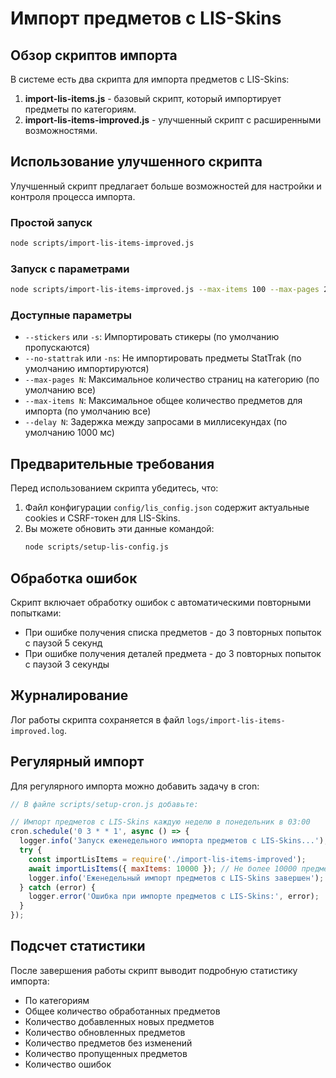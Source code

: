 # Импорт предметов с LIS-Skins

## Обзор скриптов импорта

В системе есть два скрипта для импорта предметов с LIS-Skins:

1. **import-lis-items.js** - базовый скрипт, который импортирует предметы по категориям.
2. **import-lis-items-improved.js** - улучшенный скрипт с расширенными возможностями.

## Использование улучшенного скрипта

Улучшенный скрипт предлагает больше возможностей для настройки и контроля процесса импорта.

### Простой запуск

```bash
node scripts/import-lis-items-improved.js
```

### Запуск с параметрами

```bash
node scripts/import-lis-items-improved.js --max-items 100 --max-pages 2 --delay 1500
```

### Доступные параметры

- `--stickers` или `-s`: Импортировать стикеры (по умолчанию пропускаются)
- `--no-stattrak` или `-ns`: Не импортировать предметы StatTrak (по умолчанию импортируются)
- `--max-pages N`: Максимальное количество страниц на категорию (по умолчанию все)
- `--max-items N`: Максимальное общее количество предметов для импорта (по умолчанию все)
- `--delay N`: Задержка между запросами в миллисекундах (по умолчанию 1000 мс)

## Предварительные требования

Перед использованием скрипта убедитесь, что:

1. Файл конфигурации `config/lis_config.json` содержит актуальные cookies и CSRF-токен для LIS-Skins.
2. Вы можете обновить эти данные командой:
   ```bash
   node scripts/setup-lis-config.js
   ```

## Обработка ошибок

Скрипт включает обработку ошибок с автоматическими повторными попытками:

- При ошибке получения списка предметов - до 3 повторных попыток с паузой 5 секунд
- При ошибке получения деталей предмета - до 3 повторных попыток с паузой 3 секунды

## Журналирование

Лог работы скрипта сохраняется в файл `logs/import-lis-items-improved.log`.

## Регулярный импорт

Для регулярного импорта можно добавить задачу в cron:

```javascript
// В файле scripts/setup-cron.js добавьте:

// Импорт предметов с LIS-Skins каждую неделю в понедельник в 03:00
cron.schedule('0 3 * * 1', async () => {
  logger.info('Запуск еженедельного импорта предметов с LIS-Skins...');
  try {
    const importLisItems = require('./import-lis-items-improved');
    await importLisItems({ maxItems: 10000 }); // Не более 10000 предметов за раз
    logger.info('Еженедельный импорт предметов с LIS-Skins завершен');
  } catch (error) {
    logger.error('Ошибка при импорте предметов с LIS-Skins:', error);
  }
});
```

## Подсчет статистики

После завершения работы скрипт выводит подробную статистику импорта:

- По категориям
- Общее количество обработанных предметов
- Количество добавленных новых предметов
- Количество обновленных предметов
- Количество предметов без изменений
- Количество пропущенных предметов
- Количество ошибок
